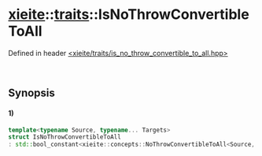 # [xieite](../../xieite.md)\:\:[traits](../../traits.md)\:\:IsNoThrowConvertibleToAll
Defined in header [<xieite/traits/is_no_throw_convertible_to_all.hpp>](../../../include/xieite/traits/is_no_throw_convertible_to_all.hpp)

&nbsp;

## Synopsis
#### 1)
```cpp
template<typename Source, typename... Targets>
struct IsNoThrowConvertibleToAll
: std::bool_constant<xieite::concepts::NoThrowConvertibleToAll<Source, Targets...>> {};
```
